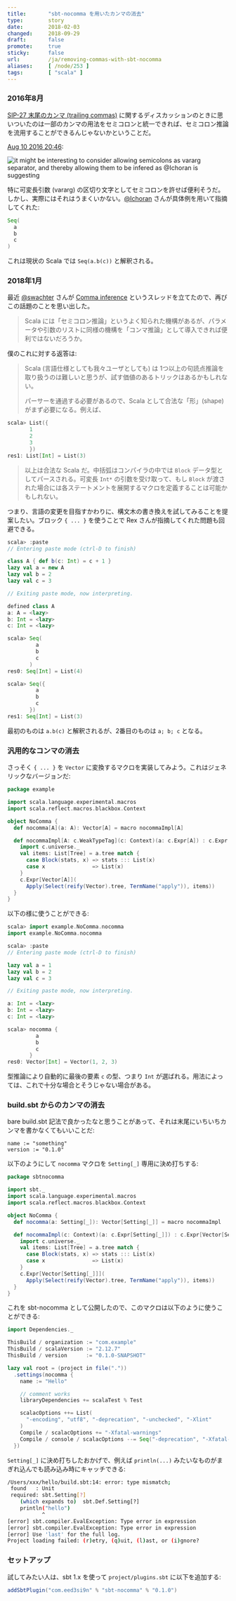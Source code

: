```yaml
---
title:       "sbt-nocomma を用いたカンマの消去"
type:        story
date:        2018-02-03
changed:     2018-09-29
draft:       false
promote:     true
sticky:      false
url:         /ja/removing-commas-with-sbt-nocomma
aliases:     [ /node/253 ]
tags:        [ "scala" ]
---
```



  [1]: https://gitter.im/scala/slip?at=57abcaf6d7087a017faa822a
  [@Ichoran]: https://github.com/Ichoran
  [@swachter]: https://github.com/swachter
  [comma]: https://contributors.scala-lang.org/t/comma-inference/1521

### 2016年8月

[SIP-27 末尾のカンマ (trailing commas)](https://github.com/scala/docs.scala-lang/pull/533) に関するディスカッションのときに思いついたのは一部のカンマの用法をセミコロンと統一できれば、セミコロン推論を流用することができるんじゃないかということだ。

[Aug 10 2016 20:46][1]:

<img src='/images/nocomma1.png' alt="it might be interesting to consider allowing semicolons as vararg separator, and thereby allowing them to be infered as @Ichoran is suggesting">

特に可変長引数 (vararg) の区切り文字としてセミコロンを許せば便利そうだ。しかし、実際にはそれはうまくいかない。[@Ichoran][@Ichoran] さんが具体例を用いて指摘してくれた:

```scala
Seq(
  a
  b
  c
)
```

これは現状の Scala では `Seq(a.b(c))` と解釈される。

### 2018年1月

最近 [@swachter][@swachter] さんが [Comma inference][comma] というスレッドを立てたので、再びこの話題のことを思い出した。

> Scala には「セミコロン推論」というよく知られた機構があるが、パラメータや引数のリストに同様の機構を「コンマ推論」として導入できれば便利ではないだろうか。

僕のこれに対する返答は:

> Scala (言語仕様としても我々ユーザとしても) は 1つ以上の句読点推論を取り扱うのは難しいと思うが、試す価値のあるトリックはあるかもしれない。
>
> パーサーを通過する必要があるので、Scala として合法な「形」(shape) がまず必要になる。例えば、

```scala
scala> List({
       1
       2
       3
       })
res1: List[Int] = List(3)
```

> 以上は合法な Scala だ。中括弧はコンパイラの中では `Block` データ型としてパースされる。可変長 `Int*` の引数を受け取って、もし `Block` が渡された場合には各ステートメントを展開するマクロを定義することは可能かもしれない。

つまり、言語の変更を目指すかわりに、構文木の書き換えを試してみることを提案したい。ブロック `{ ... }` を使うことで Rex さんが指摘してくれた問題も回避できる。

```scala
scala> :paste
// Entering paste mode (ctrl-D to finish)

class A { def b(c: Int) = c + 1 }
lazy val a = new A
lazy val b = 2
lazy val c = 3

// Exiting paste mode, now interpreting.

defined class A
a: A = <lazy>
b: Int = <lazy>
c: Int = <lazy>

scala> Seq(
         a
         b
         c
       )
res0: Seq[Int] = List(4)

scala> Seq({
         a
         b
         c
       })
res1: Seq[Int] = List(3)
```

最初のものは `a.b(c)` と解釈されるが、2番目のものは `a; b; c` となる。

### 汎用的なコンマの消去

さっそく `{ ... }` を `Vector` に変換するマクロを実装してみよう。これはジェネリックなバージョンだ:

```scala
package example

import scala.language.experimental.macros
import scala.reflect.macros.blackbox.Context

object NoComma {
  def nocomma[A](a: A): Vector[A] = macro nocommaImpl[A]

  def nocommaImpl[A: c.WeakTypeTag](c: Context)(a: c.Expr[A]) : c.Expr[Vector[A]] = {
    import c.universe._
    val items: List[Tree] = a.tree match {
      case Block(stats, x) => stats ::: List(x)
      case x               => List(x)
    }
    c.Expr[Vector[A]](
      Apply(Select(reify(Vector).tree, TermName("apply")), items))
  }
}
```

以下の様に使うことができる:

```scala
scala> import example.NoComma.nocomma
import example.NoComma.nocomma

scala> :paste
// Entering paste mode (ctrl-D to finish)

lazy val a = 1
lazy val b = 2
lazy val c = 3

// Exiting paste mode, now interpreting.

a: Int = <lazy>
b: Int = <lazy>
c: Int = <lazy>

scala> nocomma {
         a
         b
         c
       }
res0: Vector[Int] = Vector(1, 2, 3)
```

型推論により自動的に最後の要素 `c` の型、つまり `Int` が選ばれる。用法によっては、これで十分な場合とそうじゃない場合がある。

### build.sbt からのカンマの消去

bare build.sbt 記法で良かったなと思うことがあって、それは末尾にいちいちカンマを書かなくてもいいことだ:

    name := "something"
    version := "0.1.0"

以下のようにして `nocomma` マクロを `Setting[_]` 専用に決め打ちする:

```scala
package sbtnocomma

import sbt._
import scala.language.experimental.macros
import scala.reflect.macros.blackbox.Context

object NoComma {
  def nocomma(a: Setting[_]): Vector[Setting[_]] = macro nocommaImpl

  def nocommaImpl(c: Context)(a: c.Expr[Setting[_]]) : c.Expr[Vector[Setting[_]]] = {
    import c.universe._
    val items: List[Tree] = a.tree match {
      case Block(stats, x) => stats ::: List(x)
      case x               => List(x)
    }
    c.Expr[Vector[Setting[_]]](
      Apply(Select(reify(Vector).tree, TermName("apply")), items))
  }
}
```

これを sbt-nocomma として公開したので、このマクロは以下のように使うことができる:

```scala
import Dependencies._

ThisBuild / organization := "com.example"
ThisBuild / scalaVersion := "2.12.7"
ThisBuild / version      := "0.1.0-SNAPSHOT"

lazy val root = (project in file("."))
  .settings(nocomma {
    name := "Hello"

    // comment works
    libraryDependencies += scalaTest % Test

    scalacOptions ++= List(
      "-encoding", "utf8", "-deprecation", "-unchecked", "-Xlint"
    )
    Compile / scalacOptions += "-Xfatal-warnings"
    Compile / console / scalacOptions --= Seq("-deprecation", "-Xfatal-warnings", "-Xlint")
  })
```

`Setting[_]` に決め打ちしたおかげで、例えば `println(...)` みたいなものがまぎれ込んでも読み込み時にキャッチできる:

```bash
/Users/xxx/hello/build.sbt:14: error: type mismatch;
 found   : Unit
 required: sbt.Setting[?]
    (which expands to)  sbt.Def.Setting[?]
    println("hello")
           ^
[error] sbt.compiler.EvalException: Type error in expression
[error] sbt.compiler.EvalException: Type error in expression
[error] Use 'last' for the full log.
Project loading failed: (r)etry, (q)uit, (l)ast, or (i)gnore?
```

### セットアップ

試してみたい人は、sbt 1.x を使って `project/plugins.sbt` に以下を追加する:

```scala
addSbtPlugin("com.eed3si9n" % "sbt-nocomma" % "0.1.0")
```
